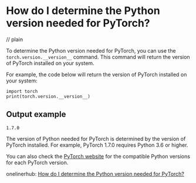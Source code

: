 # How do I determine the Python version needed for PyTorch?
// plain

To determine the Python version needed for PyTorch, you can use the `torch.version.__version__` command. This command will return the version of PyTorch installed on your system.

For example, the code below will return the version of PyTorch installed on your system:

```
import torch
print(torch.version.__version__)
```

## Output example

```
1.7.0
```

The version of Python needed for PyTorch is determined by the version of PyTorch installed. For example, PyTorch 1.7.0 requires Python 3.6 or higher.

You can also check the [PyTorch website](https://pytorch.org/get-started/previous-versions/) for the compatible Python versions for each PyTorch version.

onelinerhub: [How do I determine the Python version needed for PyTorch?](https://onelinerhub.com/python-pytorch/how-do-i-determine-the-python-version-needed-for-pytorch)